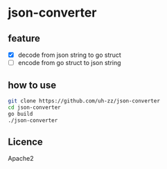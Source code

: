 # json-converter

## feature

- [x] decode from json string to go struct
- [ ] encode from go struct to json string

## how to use

```bash
git clone https://github.com/uh-zz/json-converter
cd json-converter
go build
./json-converter
```

## Licence

Apache2
